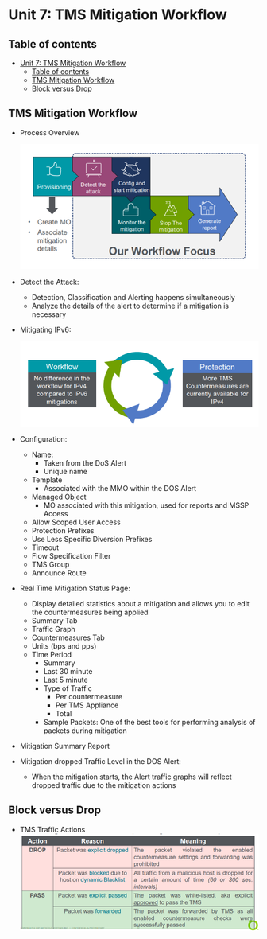 # Unit 7: TMS Mitigation Workflow


## Table of contents

- [Unit 7: TMS Mitigation Workflow](#unit-7-tms-mitigation-workflow)
  - [Table of contents](#table-of-contents)
  - [TMS Mitigation Workflow](#tms-mitigation-workflow)
  - [Block versus Drop](#block-versus-drop)


## TMS Mitigation Workflow

- Process Overview
        
    ![](IMG/2023-06-06-14-59-06.png)

- Detect the Attack:
  - Detection, Classification and Alerting happens simultaneously
  - Analyze the details of the alert to determine if a mitigation is necessary

- Mitigating IPv6:

    ![](IMG/2023-06-06-15-02-04.png)

- Configuration:
  - Name: 
    - Taken from the DoS Alert
    - Unique name
  - Template
    - Associated with the MMO within the DOS Alert
  - Managed Object
    - MO associated with this mitigation, used for reports and MSSP Access
  - Allow Scoped User Access
  - Protection Prefixes
  - Use Less Specific Diversion Prefixes
  - Timeout
  - Flow Specification Filter
  - TMS Group
  - Announce Route

- Real Time Mitigation Status Page:
  - Display detailed statistics about a mitigation and allows you to edit the countermeasures being applied
  - Summary Tab
  - Traffic Graph
  - Countermeasures Tab
  - Units (bps and pps)
  - Time Period
    - Summary
    - Last 30 minute
    - Last 5 minute
    - Type of Traffic
      - Per countermeasure
      - Per TMS Appliance
      - Total
    - Sample Packets: One of the best tools for performing analysis of packets during mitigation 

- Mitigation Summary Report
- Mitigation  dropped Traffic Level in the DOS Alert:
  - When the mitigation starts, the Alert traffic graphs will reflect dropped traffic due to the mitigation actions

## Block versus Drop

- TMS Traffic Actions
        ![](IMG/2023-06-06-15-25-43.png)







